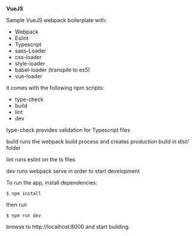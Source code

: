 **VueJS**

Sample VueJS webpack boilerplate with:

- Webpack
- Eslint
- Typescript
- sass-Loader
- css-loader
- style-loader
- babel-loader (transpile to es5)
- vue-loader

it comes with the following npm scripts:

- type-check
- build
- lint
- dev

type-check provides validation for Typescript files

build runs the webpack build process and creates production build in _dist/_ folder

lint runs eslint on the ts files

dev runs webpack serve in order to start development

To run the app, install dependencies:

`$ npm install`

then run 

`$ npm run dev`

browse to http://localhost:8000 and start building.